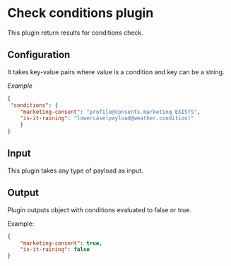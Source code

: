 # Check conditions plugin
This plugin return results for conditions check.

## Configuration
It takes key-value pairs where value is a condition and key can be a string.

*Example*
```json
{
 "conditions": {
    "marketing-consent": "profile@consents.marketing EXISTS",
    "is-it-raining": "lowercase(payload@weather.condition)"
    }
}
```
## Input
This plugin takes any type of payload as input.

## Output

Plugin outputs object with conditions evaluated to false or true. 

Example:
```json
{
    "marketing-consent": true,
    "is-it-raining": false
}
```